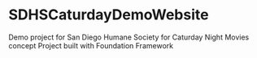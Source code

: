 # SDHSCaturdayDemoWebsite
Demo project for San Diego Humane Society for Caturday Night Movies concept
Project built with Foundation Framework
